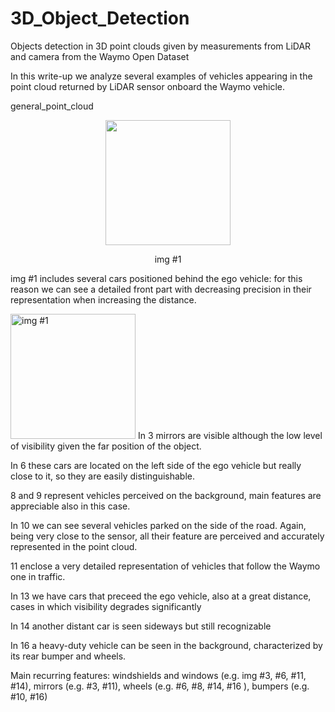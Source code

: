 # 3D_Object_Detection
Objects detection in 3D point clouds given by measurements from LiDAR and camera from the Waymo Open Dataset

In this write-up we analyze several examples of vehicles appearing in the point cloud returned by LiDAR sensor onboard the Waymo vehicle. 

general_point_cloud

<p align = "center">
  <img src = "https://user-images.githubusercontent.com/74416077/185808403-6d3488d1-38ea-4c12-bce2-b629f9e29476.png" width=200 ></p><p align = "center">
img #1
</p>

<!--<img src="https://user-images.githubusercontent.com/74416077/185808403-6d3488d1-38ea-4c12-bce2-b629f9e29476.png" width=200 alt=/>-->

img #1 includes several cars positioned behind the ego vehicle: for this reason we can see a detailed front part with decreasing precision in their representation when increasing the distance.

<img src="https://user-images.githubusercontent.com/74416077/185808463-0822ae74-96c1-4b7b-bf3f-a6d94d1cef94.png" width=200 alt="img #1"/>
In 3 mirrors are visible although the low level of visibility given the far position of the object.

In 6 these cars are located on the left side of the ego vehicle but really close to it, so they are easily distinguishable. 

8 and 9 represent vehicles perceived on the background, main features are appreciable also in this case.

In 10 we can see several vehicles parked on the side of the road. Again, being very close to the sensor, all their feature are perceived and accurately represented in the point cloud.  

11 enclose a very detailed representation of vehicles that follow the Waymo one in traffic. 

In 13 we have cars that preceed the ego vehicle, also at a great distance, cases in which visibility degrades significantly  

In 14 another distant car is seen sideways but still recognizable

In 16 a heavy-duty vehicle can be seen in the background, characterized by its rear bumper and wheels.

Main recurring features: windshields and windows (e.g. img #3, #6, #11, #14), mirrors (e.g. #3, #11), wheels (e.g. #6, #8, #14, #16 ), bumpers (e.g. #10, #16)
